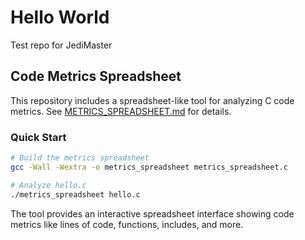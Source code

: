 # Hello World
Test repo for JediMaster

## Code Metrics Spreadsheet

This repository includes a spreadsheet-like tool for analyzing C code metrics. See [METRICS_SPREADSHEET.md](METRICS_SPREADSHEET.md) for details.

### Quick Start

```bash
# Build the metrics spreadsheet
gcc -Wall -Wextra -o metrics_spreadsheet metrics_spreadsheet.c

# Analyze hello.c
./metrics_spreadsheet hello.c
```

The tool provides an interactive spreadsheet interface showing code metrics like lines of code, functions, includes, and more.